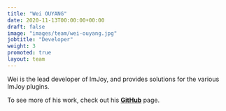 ```yaml
---
title: "Wei OUYANG"
date: 2020-11-13T00:00:00+00:00
draft: false
image: "images/team/wei-ouyang.jpg"
jobtitle: "Developer"
weight: 3
promoted: true
layout: team
---
```


Wei is the lead developer of ImJoy, and provides solutions for the various ImJoy plugins.

To see more of his work, check out his [**GitHub**](https://github.com/oeway) page.